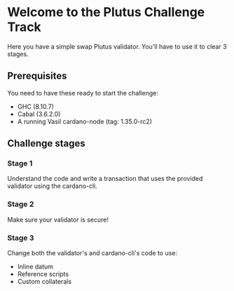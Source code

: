 # Welcome to the Plutus Challenge Track 

Here you have a simple swap Plutus validator. You'll have to use it to clear 3 stages.


## Prerequisites

You need to have these ready to start the challenge:

- GHC (8.10.7)
- Cabal (3.6.2.0)
- A running Vasil cardano-node (tag: 1.35.0-rc2)


## Challenge stages

### Stage 1
Understand the code and write a transaction that uses the provided validator using the cardano-cli.

### Stage 2
Make sure your validator is secure!

### Stage 3
Change both the validator's and cardano-cli's code to use:

- Inline datum
- Reference scripts
- Custom collaterals
